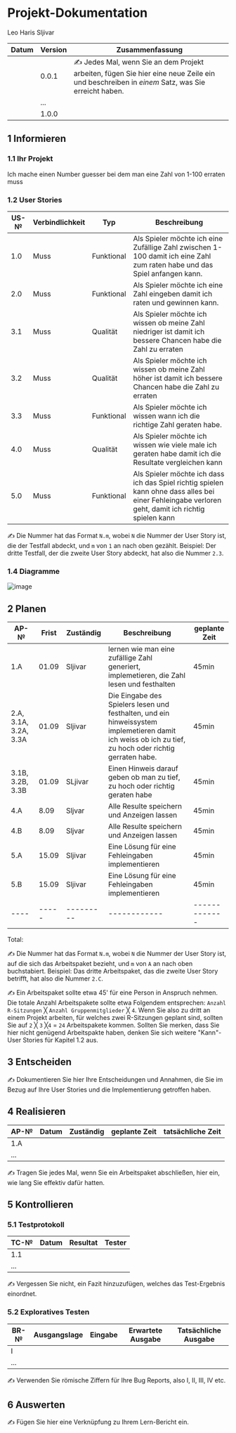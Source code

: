 # Projekt-Dokumentation


Leo Haris Sljivar

| Datum | Version | Zusammenfassung                                              |
| ----- | ------- | ------------------------------------------------------------ |
|       | 0.0.1   | ✍️ Jedes Mal, wenn Sie an dem Projekt arbeiten, fügen Sie hier eine neue Zeile ein und beschreiben in *einem* Satz, was Sie erreicht haben. |
|       | ...     |                                                              |
|       | 1.0.0   |                                                              |

## 1 Informieren

### 1.1 Ihr Projekt

Ich mache einen Number guesser bei dem man eine Zahl von 1-100 erraten muss

### 1.2 User Stories

| US-№ | Verbindlichkeit | Typ  | Beschreibung                       |
| ---- | --------------- | ---- | ---------------------------------- |
| 1.0   |       Muss      |  Funktional    |  Als Spieler möchte ich eine Zufällige Zahl zwischen 1-100 damit ich eine Zahl zum raten habe und das Spiel anfangen kann.  |
| 2.0  |     Muss         |    Funktional     |    Als Spieler möchte ich eine Zahl eingeben damit ich raten und gewinnen kann.               |
| 3.1  |     Muss         |    Qualität     |      Als Spieler möchte ich wissen ob meine Zahl niedriger ist damit ich bessere Chancen habe die Zahl zu erraten       |
| 3.2  |         Muss     |  Qualität       |          Als Spieler möchte ich wissen ob meine Zahl höher ist damit ich bessere Chancen habe die Zahl zu erraten       |
| 3.3 |    Muss          |     Funktional    |    Als Spieler möchte ich wissen wann ich die richtige Zahl geraten habe.               |
| 4.0  |     Muss         |   Qualität      |   Als Spieler möchte ich wissen wie viele male ich geraten habe damit ich die Resultate vergleichen kann                |
| 5.0  | Muss | Funktional | Als Spieler möchte ich dass ich das Spiel richtig spielen kann ohne dass alles bei einer Fehleingabe verloren geht, damit ich richtig spielen kann  |


✍️ Die Nummer hat das Format `N.m`, wobei `N` die Nummer der User Story ist, die der Testfall abdeckt, und `m` von `1` an nach oben gezählt. Beispiel: Der dritte Testfall, der die zweite User Story abdeckt, hat also die Nummer `2.3`.

### 1.4 Diagramme

![image](https://user-images.githubusercontent.com/111046405/186596607-ebfe1275-d260-4f77-b79f-7e63f471ed90.png)


## 2 Planen

| AP-№ | Frist | Zuständig | Beschreibung | geplante Zeit |
| ---- | ----- | --------- | ------------ | ------------- |
| 1.A  |  01.09     |     Sljivar      |       lernen wie man eine zufällige Zahl generiert, implemetieren, die Zahl lesen und festhalten      |      45min         |
| 2.A, 3.1A, 3.2A, 3.3A |  01.09     |  Sljivar  |    Die Eingabe des Spielers lesen und festhalten, und ein hinweissystem implemetieren damit ich weiss ob ich zu tief, zu hoch oder richtig gerraten habe.  |  45min |
| 3.1B, 3.2B, 3.3B | 01.09 | SLjivar | Einen Hinweis darauf geben ob man zu tief, zu hoch oder richtig geraten habe  | 45min |
| 4.A | 8.09 | Sljvar | Alle Resulte speichern und Anzeigen lassen | 45min |
| 4.B | 8.09 | Sljvar | Alle Resulte speichern und Anzeigen lassen | 45min |
| 5.A | 15.09 | Sljivar | Eine Lösung für eine Fehleingaben implementieren | 45min |
| 5.B | 15.09 | Sljivar | Eine Lösung für eine Fehleingaben implementieren | 45min |
| ---- | ----- | --------- | ------------ | ------------- |


Total: 

✍️ Die Nummer hat das Format `N.m`, wobei `N` die Nummer der User Story ist, auf die sich das Arbeitspaket bezieht, und `m` von `A` an nach oben buchstabiert. Beispiel: Das dritte Arbeitspaket, das die zweite User Story betrifft, hat also die Nummer `2.C`.

✍️ Ein Arbeitspaket sollte etwa 45' für eine Person in Anspruch nehmen. Die totale Anzahl Arbeitspakete sollte etwa Folgendem entsprechen: `Anzahl R-Sitzungen` ╳ `Anzahl Gruppenmitglieder` ╳ `4`. Wenn Sie also zu dritt an einem Projekt arbeiten, für welches zwei R-Sitzungen geplant sind, sollten Sie auf `2` ╳ `3` ╳`4` = `24` Arbeitspakete kommen. Sollten Sie merken, dass Sie hier nicht genügend Arbeitspakte haben, denken Sie sich weitere "Kann"-User Stories für Kapitel 1.2 aus.

## 3 Entscheiden

✍️ Dokumentieren Sie hier Ihre Entscheidungen und Annahmen, die Sie im Bezug auf Ihre User Stories und die Implementierung getroffen haben.

## 4 Realisieren

| AP-№ | Datum | Zuständig | geplante Zeit | tatsächliche Zeit |
| ---- | ----- | --------- | ------------- | ----------------- |
| 1.A  |       |           |               |                   |
| ...  |       |           |               |                   |

✍️ Tragen Sie jedes Mal, wenn Sie ein Arbeitspaket abschließen, hier ein, wie lang Sie effektiv dafür hatten.

## 5 Kontrollieren

### 5.1 Testprotokoll

| TC-№ | Datum | Resultat | Tester |
| ---- | ----- | -------- | ------ |
| 1.1  |       |          |        |
| ...  |       |          |        |

✍️ Vergessen Sie nicht, ein Fazit hinzuzufügen, welches das Test-Ergebnis einordnet.

### 5.2 Exploratives Testen

| BR-№ | Ausgangslage | Eingabe | Erwartete Ausgabe | Tatsächliche Ausgabe |
| ---- | ------------ | ------- | ----------------- | -------------------- |
| I    |              |         |                   |                      |
| ...  |              |         |                   |                      |

✍️ Verwenden Sie römische Ziffern für Ihre Bug Reports, also I, II, III, IV etc.

## 6 Auswerten

✍️ Fügen Sie hier eine Verknüpfung zu Ihrem Lern-Bericht ein.
